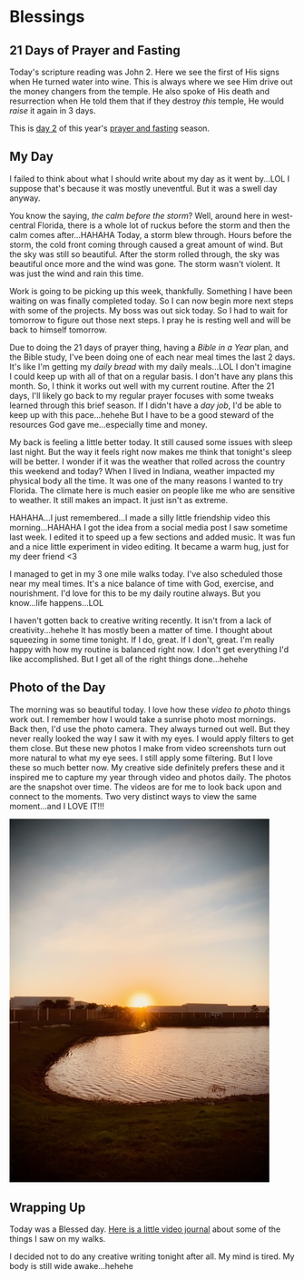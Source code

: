 # Blessings

## 21 Days of Prayer and Fasting

<!--@include: ../../../bible/prayer/journal/2025/01/06_21-days.md{3,13}-->

Today's scripture reading was John 2. Here we see the first of His signs when He turned water into wine. This is always where we see Him drive out the money changers from the temple. He also spoke of His death and resurrection when He told them that if they destroy *this* temple, He would *raise* it again in 3 days.

This is [day 2](/bible/prayer/journal/2025/01/06_21-days) of this year's [prayer and fasting](/bible/prayer/journal/2025/01/21-days) season.

<!--@include: ../../../bible/prayer/journal/2025/01/06_21-days.md{17,29}-->

## My Day

I failed to think about what I should write about my day as it went by...LOL I suppose that's because it was mostly uneventful. But it was a swell day anyway.

You know the saying, *the calm before the storm*? Well, around here in west-central Florida, there is a whole lot of ruckus before the storm and then the calm comes after...HAHAHA Today, a storm blew through. Hours before the storm, the cold front coming through caused a great amount of wind. But the sky was still so beautiful. After the storm rolled through, the sky was beautiful once more and the wind was gone. The storm wasn't violent. It was just the wind and rain this time.

Work is going to be picking up this week, thankfully. Something I have been waiting on was finally completed today. So I can now begin more next steps with some of the projects. My boss was out sick today. So I had to wait for tomorrow to figure out those next steps. I pray he is resting well and will be back to himself tomorrow.

Due to doing the 21 days of prayer thing, having a *Bible in a Year* plan, and the Bible study, I've been doing one of each near meal times the last 2 days. It's like I'm getting my *daily bread* with my daily meals...LOL I don't imagine I could keep up with all of that on a regular basis. I don't have any plans this month. So, I think it works out well with my current routine. After the 21 days, I'll likely go back to my regular prayer focuses with some tweaks learned through this brief season. If I didn't have a *day job*, I'd be able to keep up with this pace...hehehe But I have to be a good steward of the resources God gave me...especially time and money.

My back is feeling a little better today. It still caused some issues with sleep last night. But the way it feels right now makes me think that tonight's sleep will be better. I wonder if it was the weather that rolled across the country this weekend and today? When I lived in Indiana, weather impacted my physical body all the time. It was one of the many reasons I wanted to try Florida. The climate here is much easier on people like me who are sensitive to weather. It still makes an impact. It just isn't as extreme.

HAHAHA...I just remembered...I made a silly little friendship video this morning...HAHAHA I got the idea from a social media post I saw sometime last week. I edited it to speed up a few sections and added music. It was fun and a nice little experiment in video editing. It became a warm hug, just for my deer friend <3

I managed to get in my 3 one mile walks today. I've also scheduled those near my meal times. It's a nice balance of time with God, exercise, and nourishment. I'd love for this to be my daily routine always. But you know...life happens...LOL

I haven't gotten back to creative writing recently. It isn't from a lack of creativity...hehehe It has mostly been a matter of time. I thought about squeezing in some time tonight. If I do, great. If I don't, great. I'm really happy with how my routine is balanced right now. I don't get everything I'd like accomplished. But I get all of the right things done...hehehe

## Photo of the Day

The morning was so beautiful today. I love how these *video to photo* things work out. I remember how I would take a sunrise photo most mornings. Back then, I'd use the photo camera. They always turned out well. But they never really looked the way I saw it with my eyes. I would apply filters to get them close. But these new photos I make from video screenshots turn out more natural to what my eye sees. I still apply some filtering. But I love these so much better now. My creative side definitely prefers these and it inspired me to capture my year through video and photos daily. The photos are the snapshot over time. The videos are for me to look back upon and connect to the moments. Two very distinct ways to view the same moment...and I LOVE IT!!!

![Sunrise](./media/IMG_4915.jpeg)

## Wrapping Up

Today was a Blessed day. [Here is a little video journal](https://youtube.com/shorts/hBfBbDFEKS4) about some of the things I saw on my walks.

I decided not to do any creative writing tonight after all. My mind is tired. My body is still wide awake...hehehe